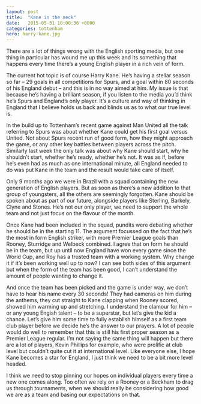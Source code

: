 ```yaml
---
layout: post
title:  "Kane in the neck"
date:   2015-05-31 10:00:36 +0000
categories: tottenham
hero: harry-kane.jpg
---
```

There are a lot of things wrong with the English sporting media, but one thing in particular has wound me up this week and its something that happens every time there’s a young English player in a rich vein of form.

The current hot topic is of course Harry Kane. He’s having a stellar season so far – 29 goals in all competitions for Spurs, and a goal within 80 seconds of his England debut – and this is in no way aimed at him. My issue is that because he’s having a brilliant season, if you listen to the media you’d think he’s Spurs and England’s only player. It’s a culture and way of thinking in England that I believe holds us back and blinds us as to what our true level is.

In the build up to Tottenham’s recent game against Man United all the talk referring to Spurs was about whether Kane could get his first goal versus United. Not about Spurs recent run of good form, how they might approach the game, or any other key battles between players across the pitch. Similarly last week the only talk was about why Kane should start, why he shouldn’t start, whether he’s ready, whether he’s not. It was as if, before he’s even had as much as one international minute, all England needed to do was put Kane in the team and the result would take care of itself.

Only 9 months ago we were in Brazil with a squad containing the new generation of English players.  But as soon as there’s a new addition to that group of youngsters, all the others are seemingly forgotten. Kane should be spoken about as part of our future, alongside players like Sterling, Barkely, Clyne and Stones. He’s not our only player, we need to support the whole team and not just focus on the flavour of the month.

Once Kane had been included in the squad, pundits were debating whether he should be in the starting 11. The argument focussed on the fact that he’s the most in form English striker, with more Premier League goals than Rooney, Sturridge and Welbeck combined. I agree that on form he should be in the team, but up until now England have won every game since the World Cup, and Roy has a trusted team with a working system. Why change it if it’s been working well up to now? I can see both sides of this argument but when the form of the team has been good, I can’t understand the amount of people wanting to change it.

And once the team has been picked and the game is under way, we don’t have to hear his name every 30 seconds! They had cameras on him during the anthems, they cut straight to Kane clapping when Rooney scored, showed him warming up and stretching. I understand the clamour for him – or any young Engish talent – to be a superstar, but let’s give the kid a chance. Let’s give him some time to fully establish himself as a first team club player before we decide he’s the answer to our prayers. A lot of people would do well to remember that this is still his first proper season as a Premier League regular. I’m not saying the same thing will happen but there are a lot of players, Kevin Phillips for example, who were prolific at club level but couldn’t quite cut it at international level. Like everyone else, I hope Kane becomes a star for England, I just think we need to be a bit more level headed.

I think we need to stop pinning our hopes on individual players every time a new one comes along. Too often we rely on a Rooney or a Beckham to drag us through tournaments, when we should really be considering how good we are as a team and basing our expectations on that.